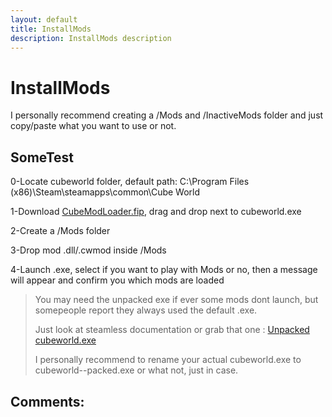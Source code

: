 ```yaml
---
layout: default
title: InstallMods
description: InstallMods description
---
```

# InstallMods

I personally recommend creating a /Mods and /InactiveMods folder and just copy/paste what you want to use or not.

## SomeTest

0-Locate cubeworld folder, default path: C:\Program Files (x86)\Steam\steamapps\common\Cube World

1-Download [CubeModLoader.fip](https://paroyer.github.io/ModCatalogue/Mods/ModLoader), drag and drop next to cubeworld.exe

2-Create a /Mods folder

3-Drop mod .dll/.cwmod inside /Mods

4-Launch .exe, select if you want to play with Mods or no, then a message will appear and confirm you which mods are loaded


>You may need the unpacked exe if ever some mods dont launch, but somepeople report they always used the default .exe. 
>
>Just look at steamless documentation or grab that one : [Unpacked cubeworld.exe](https://cdn.discordapp.com/attachments/329294754846343168/834495644994895872/cubeworld.exe)
>
>I personally recommend to rename your actual cubeworld.exe to cubeworld--packed.exe or what not, just in case.

## Comments:

<script src="https://utteranc.es/client.js"
        repo="Paroyer/Comment" 
        issue-term="pathname"
        theme="github-dark"
        label="Comment"
        crossorigin="anonymous"
        async>
</script>  
